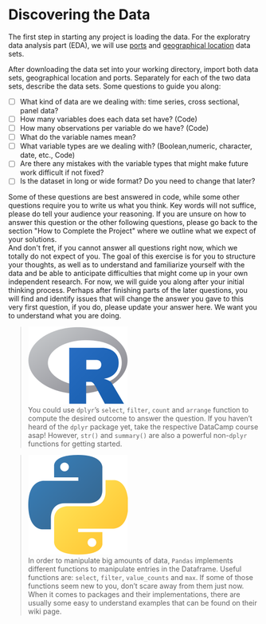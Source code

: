 # Discovering the Data

The first step in starting any project is loading the data. For the exploratry data analysis part (EDA), we will use [ports](https://1drv.ms/u/s!Ais4tuRZBkegg5gVAG0Yz7-GaV5wtg?e=ySaVSM) and [geographical location](https://1drv.ms/u/s!Ais4tuRZBkegg5gUs1Suv51j\_Wx\_9g?e=9D5Rry) data sets.



After downloading the data set into your working directory, import both data sets, geographical location and ports. Separately for each of the two data sets, describe the data sets. Some questions to guide you along:

* [ ] What kind of data are we dealing with: time series, cross sectional, panel data?
* [ ] How many variables does each data set have? (Code)
* [ ] How many observations per variable do we have? (Code)
* [ ] What do the variable names mean?
* [ ] What variable types are we dealing with? (Boolean,numeric, character, date, etc., Code)
* [ ] Are there any mistakes with the variable types that might make future work difficult if not fixed?
* [ ] Is the dataset in long or wide format? Do you need to change that later?

Some of these questions are best answered in code, while some other questions require you to write us what you think. Key words will not suffice, please do tell your audience your reasoning. If you are unsure on how to answer this question or the other following questions, please go back to the section "How to Complete the Project" where we outline what we expect of your solutions. \
And don't fret, if you cannot answer all questions right now, which we totally do not expect of you. The goal of this exercise is for you to structure your thoughts, as well as to understand and familiarize yourself with the data and be able to anticipate difficulties that might come up in your own independent research. For now, we will guide you along after your initial thinking process. Perhaps after finishing parts of the later questions, you will find and identify issues that will change the answer you gave to this very first question, if you do, please update your answer here. We want you to understand what you are doing.

> <img src="../.gitbook/assets/R.png" alt="" data-size="line">\
> You could use `dplyr`’s `select`, `filter`, `count` and `arrange` function to compute the desired outcome to answer the question. If you haven’t heard of the `dplyr` package yet, take the respective DataCamp course asap!  However, `str()` and `summary()` are also a powerful non-`dplyr` functions for getting started.

> <img src="../.gitbook/assets/p.png" alt="" data-size="line">\
> In order to manipulate big amounts of data, `Pandas` implements different functions to manipulate entries in the Dataframe. Useful functions are: `select`, `filter`, `value_counts` and `max`. If some of those functions seem new to you, don’t scare away from them just now. When it comes to packages and their implementations, there are usually some easy to understand examples that can be found on their wiki page.&#x20;

